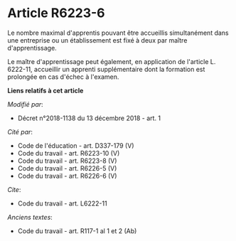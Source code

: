 # Article R6223-6

Le nombre maximal d'apprentis pouvant être accueillis simultanément dans une entreprise ou un établissement est fixé à deux
par maître d'apprentissage.

Le maître d'apprentissage peut également, en application de l'article L. 6222-11, accueillir un apprenti supplémentaire dont
la formation est prolongée en cas d'échec à l'examen.

**Liens relatifs à cet article**

_Modifié par_:

  - Décret n°2018-1138 du 13 décembre 2018 - art. 1

_Cité par_:

  - Code de l'éducation - art. D337-179 (V)
  - Code du travail - art. R6223-10 (V)
  - Code du travail - art. R6223-8 (V)
  - Code du travail - art. R6226-5 (V)
  - Code du travail - art. R6226-6 (V)

_Cite_:

  - Code du travail - art. L6222-11

_Anciens textes_:

  - Code du travail - art. R117-1 al 1 et 2 (Ab)
